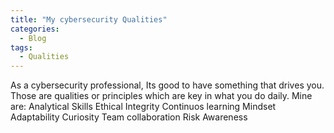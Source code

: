 ```yaml
---
title: "My cybersecurity Qualities"
categories:
  - Blog
tags:
  - Qualities
---
```


As a cybersecurity professional, Its good to have something that drives you. Those are qualities or principles which are key in what you do daily. Mine are:
 Analytical Skills
 Ethical Integrity
 Continuos learning Mindset
 Adaptability
 Curiosity
 Team collaboration
 Risk Awareness
